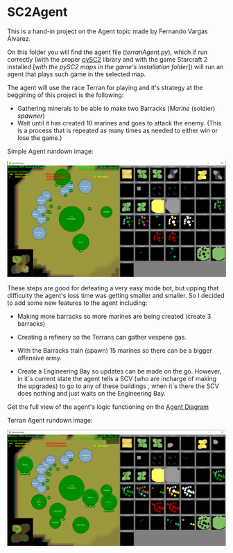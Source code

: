 # SC2Agent

This is a hand-in project on the Agent topic made by Fernando Vargas Álvarez.

On this folder you will find the agent file (*terranAgent.py*), which if run correctly (with the proper [pySC2](https://github.com/deepmind/pysc2) library and with the game Starcraft 2 installed [*with the pySC2 maps in the game's installation folder*]) will run an agent that plays such game in the selected map. 

The agent will use the race Terran for playing and it's strategy at the beggining of this project is the following:

- Gathering minerals to be able to make two Barracks (*Marine* (soldier) *spawner*)
- Wait until it has created 10 marines and goes to attack the enemy. (This is a process that is repeated as many times as needed to either win or lose the game.)

Simple Agent rundown image:

![alt text](img/normalAgent.png)

These steps are good for defeating a very easy mode bot, but upping that difficulty the agent's loss time was getting smaller and smaller. So I decided to add some new features to the agent including:

- Making more barracks so more marines are being created (create 3 barracks)

- Creating a refinery so the Terrans can gather vespene gas.

- With the Barracks train (spawn) 15 marines so there can be a bigger offensive army.

- Create a Engineering Bay so updates can be made on the go. However, in it´s current state the agent tells a SCV (who are incharge of making the upgrades) to go to any of these buildings , when it´s there the SCV does nothing and just waits on the Engineering Bay.

Get the full view of the agent's logic functioning on the [Agent Diagram](img/Diagram.pdf)

Terran Agent rundown image:

![alt text](img/terranAgent.png)